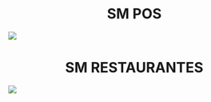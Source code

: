


<p align="center">


<h1 align="center">SM POS</h1>

<img href="https://github.com/sm-software-colombia/sm-facturacion-pos" src="https://sm-software-colombia.github.io/sm/img/pos100.png" > 


<h1 align="center">SM RESTAURANTES</h1>

<img src="https://sm-software-colombia.github.io/sm/img/restaurantes100.png" > 

